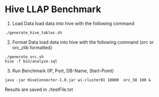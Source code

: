 # Hive LLAP Benchmark

1. Load Data
load data into hive with the following command
```
./generate_hive_tables.sh
```
2. Format Data
load data into hive with the following command (orc or orc_zlib formatted)
```
./generate_orc.sh
hive -f bin/analyze.sql
```

3. Run Benchmark (IP, Port, DB-Name, Start-Point)
```
java -jar HiveConnector-1.0.jar wi-cluster01 10000  orc_50 100 &
```
Results are saved in ./testFile.txt
